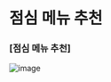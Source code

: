# 점심 메뉴 추천

### [점심 메뉴 추천]
![image](https://github.com/Qnd1101/lunch_menu_recommend/assets/107795830/7032f45c-1e73-4d21-a299-9af7d884b51c)

